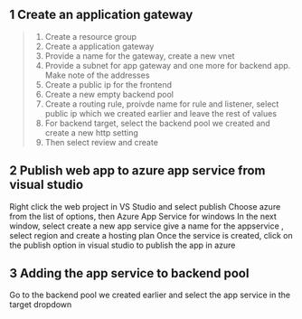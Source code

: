## 1 Create an application gateway
> 1. Create a resource group
> 2. Create a application gateway
> 3. Provide a name for the gateway, create a new vnet
> 4. Provide a subnet for app gateway and one more for backend app. Make note of the addresses
> 5. Create a public ip for the frontend
> 6. Create a new empty backend pool
> 7. Create a routing rule, proivde name for rule and listener, select public ip which we created earlier and leave the rest of values
> 8. For backend target, select the backend pool we created and create a new http setting
> 9. Then select review and create

## 2 Publish web app to azure app service from visual studio
Right click the web project in VS Studio and select publish
Choose azure from the list of options, then Azure App Service for windows
In the  next window, select create a new app service
give a name for the appservice , select region and create a hosting plan
Once the service is created, click on the publish option in visual studio to publish the app in azure


## 3 Adding the app service to backend pool
Go to the backend pool we created earlier and select the app service in the target dropdown
